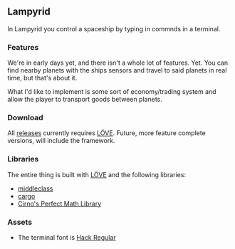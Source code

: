 Lampyrid
--------

In Lampyrid you control a spaceship by typing in commnds in a terminal.

### Features

We're in early days yet, and there isn't a whole lot of features. Yet. You can find nearby planets with the ships sensors and travel to said planets in real time, but that's about it.

What I'd like to implement is some sort of economy/trading system and allow the player to transport goods between planets.

### Download

All [releases](https://github.com/owlnical/lampyrid/) currently requires [LÖVE](https://love2d.org/). Future, more feature complete versions, will include the framework.

### Libraries

The entire thing is built with [LÖVE](https://love2d.org) and the following libraries:

- [middleclass](https://github.com/kikito/middleclass)
- [cargo](https://github.com/bjornbytes/cargo/)
- [Cirno's Perfect Math Library](https://github.com/excessive/cpml)

### Assets

- The terminal font is [Hack Regular](https://github.com/source-foundry/Hack)
